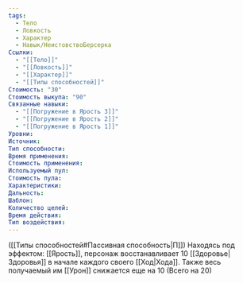 ```yaml
---
tags:
  - Тело
  - Ловкость
  - Характер
  - Навык/НеистовствоБерсерка
Ссылки:
  - "[[Тело]]"
  - "[[Ловкость]]"
  - "[[Характер]]"
  - "[[Типы способностей]]"
Стоимость: "30"
Стоимость выкупа: "90"
Связанные навыки:
  - "[[Погружение в Ярость 3]]"
  - "[[Погружение в Ярость 2]]"
  - "[[Погружение в Ярость 1]]"
Уровни:
Источник:
Тип способности:
Время применения:
Стоимость применения:
Используемый пул:
Стоимость пула:
Характеристики:
Дальность:
Шаблон:
Количество целей:
Время действия:
Тип воздействия:
---
```

([[Типы способностей#Пассивная способность|П]]) Находясь под эффектом: [[Ярость]], персонаж восстанавливает 10 [[Здоровье|Здоровья]] в начале каждого своего [[Ход|Хода]]. Также весь получаемый им [[Урон]] снижается еще на 10 (Всего на 20) 